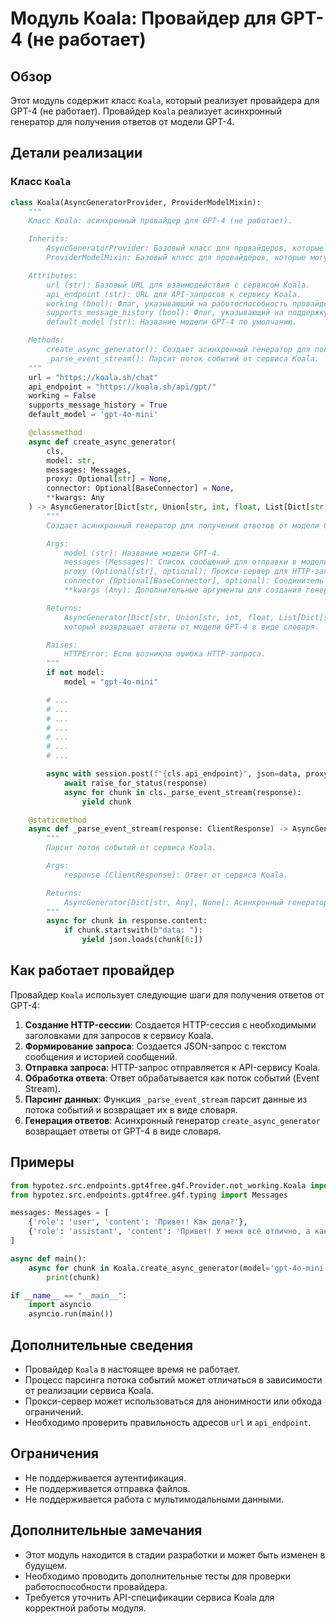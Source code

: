 # Модуль Koala: Провайдер для GPT-4 (не работает)

## Обзор

Этот модуль содержит класс `Koala`, который реализует провайдера для GPT-4 (не работает). Провайдер `Koala` реализует асинхронный генератор для получения ответов от модели GPT-4.

## Детали реализации

### Класс `Koala`

```python
class Koala(AsyncGeneratorProvider, ProviderModelMixin):
    """
    Класс Koala: асинхронный провайдер для GPT-4 (не работает).

    Inherits:
        AsyncGeneratorProvider: Базовый класс для провайдеров, которые реализуют асинхронный генератор.
        ProviderModelMixin: Базовый класс для провайдеров, которые могут использовать различные модели GPT-4.

    Attributes:
        url (str): Базовый URL для взаимодействия с сервисом Koala.
        api_endpoint (str): URL для API-запросов к сервису Koala.
        working (bool): Флаг, указывающий на работоспособность провайдера.
        supports_message_history (bool): Флаг, указывающий на поддержку истории сообщений.
        default_model (str): Название модели GPT-4 по умолчанию.

    Methods:
        create_async_generator(): Создает асинхронный генератор для получения ответов от модели GPT-4.
        _parse_event_stream(): Парсит поток событий от сервиса Koala.
    """
    url = "https://koala.sh/chat"
    api_endpoint = "https://koala.sh/api/gpt/"
    working = False
    supports_message_history = True
    default_model = 'gpt-4o-mini'

    @classmethod
    async def create_async_generator(
        cls,
        model: str,
        messages: Messages,
        proxy: Optional[str] = None,
        connector: Optional[BaseConnector] = None,
        **kwargs: Any
    ) -> AsyncGenerator[Dict[str, Union[str, int, float, List[Dict[str, Any]], None]], None]:
        """
        Создает асинхронный генератор для получения ответов от модели GPT-4.

        Args:
            model (str): Название модели GPT-4.
            messages (Messages): Список сообщений для отправки в модель GPT-4.
            proxy (Optional[str], optional): Прокси-сервер для HTTP-запросов. По умолчанию `None`.
            connector (Optional[BaseConnector], optional): Соединитель для HTTP-запросов. По умолчанию `None`.
            **kwargs (Any): Дополнительные аргументы для создания генератора.

        Returns:
            AsyncGenerator[Dict[str, Union[str, int, float, List[Dict[str, Any]], None]], None]: Асинхронный генератор, 
            который возвращает ответы от модели GPT-4 в виде словаря.

        Raises:
            HTTPError: Если возникла ошибка HTTP-запроса.
        """
        if not model:
            model = "gpt-4o-mini"

        # ...
        # ...
        # ...
        # ...
        # ...
        # ...
        # ...

        async with session.post(f"{cls.api_endpoint}", json=data, proxy=proxy) as response:
            await raise_for_status(response)
            async for chunk in cls._parse_event_stream(response):
                yield chunk

    @staticmethod
    async def _parse_event_stream(response: ClientResponse) -> AsyncGenerator[Dict[str, Any], None]:
        """
        Парсит поток событий от сервиса Koala.

        Args:
            response (ClientResponse): Ответ от сервиса Koala.

        Returns:
            AsyncGenerator[Dict[str, Any], None]: Асинхронный генератор, который возвращает данные из потока событий.
        """
        async for chunk in response.content:
            if chunk.startswith(b"data: "):
                yield json.loads(chunk[6:])
```

## Как работает провайдер

Провайдер `Koala` использует следующие шаги для получения ответов от GPT-4:

1. **Создание HTTP-сессии**: Создается HTTP-сессия с необходимыми заголовками для запросов к сервису Koala.
2. **Формирование запроса**:  Создается JSON-запрос с текстом сообщения и историей сообщений. 
3. **Отправка запроса**: HTTP-запрос отправляется к API-сервису Koala.
4. **Обработка ответа**: Ответ обрабатывается как поток событий (Event Stream). 
5. **Парсинг данных**:  Функция `_parse_event_stream` парсит данные из потока событий и возвращает их в виде словаря. 
6. **Генерация ответов**: Асинхронный генератор `create_async_generator` возвращает ответы от GPT-4 в виде словаря.

## Примеры

```python
from hypotez.src.endpoints.gpt4free.g4f.Provider.not_working.Koala import Koala
from hypotez.src.endpoints.gpt4free.g4f.typing import Messages

messages: Messages = [
    {'role': 'user', 'content': 'Привет! Как дела?'},
    {'role': 'assistant', 'content': 'Привет! У меня всё отлично, а как у тебя?'}
]

async def main():
    async for chunk in Koala.create_async_generator(model='gpt-4o-mini', messages=messages):
        print(chunk)

if __name__ == "__main__":
    import asyncio
    asyncio.run(main())
```

## Дополнительные сведения

- Провайдер `Koala` в настоящее время не работает.
- Процесс парсинга потока событий может отличаться в зависимости от реализации сервиса Koala. 
- Прокси-сервер может использоваться для анонимности или обхода ограничений.
- Необходимо проверить  правильность адресов `url` и `api_endpoint`. 

## Ограничения

- Не поддерживается аутентификация. 
- Не поддерживается отправка файлов. 
- Не поддерживается работа с мультимодальными данными.

## Дополнительные замечания

- Этот модуль находится в стадии разработки и может быть изменен в будущем.
- Необходимо проводить дополнительные тесты для проверки работоспособности провайдера. 
- Требуется уточнить API-спецификации сервиса Koala для корректной работы модуля.